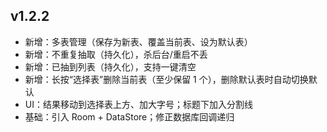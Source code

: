 ## v1.2.2
- 新增：多表管理（保存为新表、覆盖当前表、设为默认表）
- 新增：不重复抽取（持久化），杀后台/重启不丢
- 新增：已抽到列表（持久化），支持一键清空
- 新增：长按“选择表”删除当前表（至少保留 1 个），删除默认表时自动切换默认
- UI：结果移动到选择表上方、加大字号；标题下加入分割线
- 基础：引入 Room + DataStore；修正数据库回调递归
